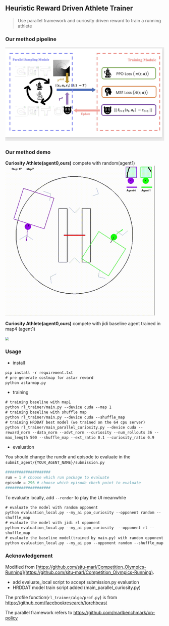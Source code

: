 ## Heuristic Reward Driven Athlete Trainer
> Use parallel framework and curiosity driven reward to train a running athlete
### Our method pipeline

![structure](assets/structure.jpg)

### Our method demo

**Curiosity Athlete(agent0,ours)** compete with random(agent1)
<img src="assets/demo.gif" style="zoom: 67%;" />

**Curiosity Athlete(agent0,ours)** compete with jidi baseline agent trained in map4 (agent1)

<img src="assets/demo2.gif" style="zoom: 67%;" />

### Usage

- install

```shell
pip install -r requirement.txt
# pre generate costmap for astar reward
python astarmap.py
```
- training
```shell
# training baseline with map1
python rl_trainer/main.py --device cuda --map 1
# training baseline with shuffle map
python rl_trainer/main.py --device cuda --shuffle_map
# training HRDDAT best model (we trained on the 64 cpu server)
python rl_trainer/main_parallel_curiosity.py --device cuda --reward_norm --data_norm --advt_norm --curiosity --num_rollouts 36 --max_length 500 --shuffle_map --ext_ratio 0.1 --curiosity_ratio 0.9
```

- evaluation

You should change the rundir and episode to evaluate in the `submit_agent/{YOUR_AGENT_NAME}/submission.py`
```python
####################
run = 1 # choose which run package to evaluate
episode = 296 # choose which episode check point to evaluate
####################
```

To evaluate locally, add `--render` to play the UI meanwhile
```shell
# evaluate the model with random opponent
python evaluation_local.py --my_ai ppo_curiosity --opponent random --shuffle_map
# evaluate the model with jidi rl opponent
python evaluation_local.py --my_ai ppo_curiosity  --opponent rl --shuffle_map
# evaluate the baseline model(trained by main.py) with random opponent
python evaluation_local.py --my_ai ppo --opponent random --shuffle_map
```
### Acknowledgement
Modified from [https://github.com/sjtu-marl/Competition_Olympics-Running](https://github.com/sjtu-marl/Competition_Olympics-Running).
- add evaluate_local script to accept submission.py evaluation
- HRDDAT model train script added (main_parallel_curiosity.py)

The profile function(`rl_trainer/algo/prof.py`) is from https://github.com/facebookresearch/torchbeast

The parallel framework refers to https://github.com/marlbenchmark/on-policy